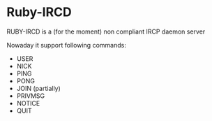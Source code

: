 Ruby-IRCD
=======

RUBY-IRCD is a (for the moment) non compliant IRCP daemon server

Nowaday it support following commands:
* USER
* NICK
* PING
* PONG
* JOIN (partially)
* PRIVMSG
* NOTICE
* QUIT